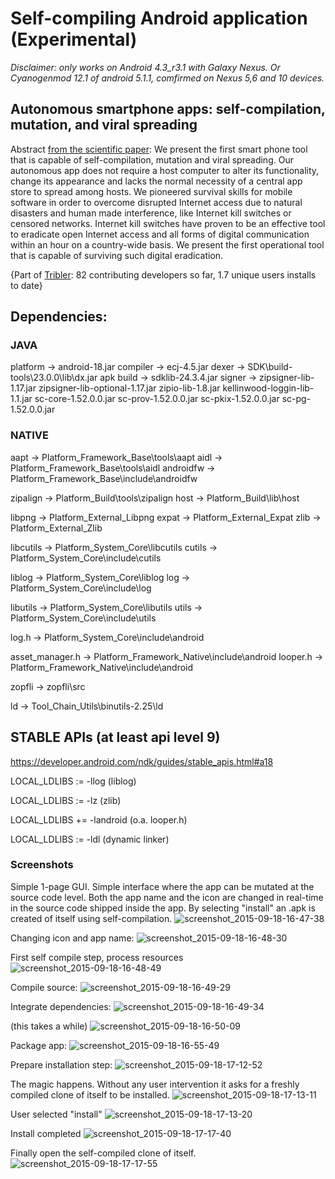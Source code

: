 # Self-compiling Android application (Experimental)

_Disclaimer: only works on Android 4.3_r3.1 with Galaxy Nexus. Or Cyanogenmod 12.1 of android 5.1.1, comfirmed on Nexus 5,6 and 10 devices._

## Autonomous smartphone apps: self-compilation, mutation, and viral spreading

Abstract [from the scientific paper](http://arxiv.org/abs/1511.00444):
We present the first smart phone tool that is capable of self-compilation, mutation and viral spreading. Our autonomous app does not require a host computer to alter its functionality, change its appearance and lacks the normal necessity of a central app store to spread among hosts. We pioneered survival skills for mobile software in order to overcome disrupted Internet access due to natural disasters and human made interference, like Internet kill switches or censored networks. Internet kill switches have proven to be an effective tool to eradicate open Internet access and all forms of digital communication within an hour on a country-wide basis. We present the first operational tool that is capable of surviving such digital eradication.

{Part of [Tribler](https://github.com/Tribler/tribler/wiki): 82 contributing developers so far, 1.7 unique users installs to date}

## Dependencies:

### JAVA

platform  -> android-18.jar
compiler  -> ecj-4.5.jar
dexer     -> SDK\build-tools\23.0.0\lib\dx.jar
apk build -> sdklib-24.3.4.jar
signer    -> zipsigner-lib-1.17.jar
             zipsigner-lib-optional-1.17.jar
             zipio-lib-1.8.jar
             kellinwood-loggin-lib-1.1.jar
             sc-core-1.52.0.0.jar
             sc-prov-1.52.0.0.jar
             sc-pkix-1.52.0.0.jar
             sc-pg-1.52.0.0.jar


### NATIVE

aapt      -> Platform_Framework_Base\tools\aapt
aidl      -> Platform_Framework_Base\tools\aidl
androidfw -> Platform_Framework_Base\include\androidfw

zipalign  -> Platform_Build\tools\zipalign
host      -> Platform_Build\lib\host

libpng    -> Platform_External_Libpng
expat     -> Platform_External_Expat
zlib      -> Platform_External_Zlib

libcutils -> Platform_System_Core\libcutils
cutils    -> Platform_System_Core\include\cutils

liblog    -> Platform_System_Core\liblog
log       -> Platform_System_Core\include\log

libutils  -> Platform_System_Core\libutils
utils     -> Platform_System_Core\include\utils

log.h     -> Platform_System_Core\include\android

asset_manager.h -> Platform_Framework_Native\include\android
looper.h        -> Platform_Framework_Native\include\android

zopfli    -> zopfli\src

ld        -> Tool_Chain_Utils\binutils-2.25\ld



## STABLE APIs (at least api level 9)

https://developer.android.com/ndk/guides/stable_apis.html#a18

LOCAL_LDLIBS := -llog (liblog)

LOCAL_LDLIBS := -lz (zlib)

LOCAL_LDLIBS += -landroid (o.a. looper.h)

LOCAL_LDLIBS := -ldl (dynamic linker)

### Screenshots

Simple 1-page GUI. Simple interface where the app can be mutated at the source code level. Both the app name and the icon are changed in real-time in the source code shipped inside the app. By selecting "install" an .apk is created of itself using self-compilation.
![screenshot_2015-09-18-16-47-38](https://cloud.githubusercontent.com/assets/325224/11036025/33389dd8-86f6-11e5-9a7b-bbfb2df85853.png)

Changing icon and app name:
![screenshot_2015-09-18-16-48-30](https://cloud.githubusercontent.com/assets/325224/11036035/4654c324-86f6-11e5-9087-12800694a6ff.png)

<selecting install> First self compile step, process resources
![screenshot_2015-09-18-16-48-49](https://cloud.githubusercontent.com/assets/325224/11036087/94ab786a-86f6-11e5-8fd0-7d80bc7cc0bf.png)

Compile source:
![screenshot_2015-09-18-16-49-29](https://cloud.githubusercontent.com/assets/325224/11036127/df87e2ec-86f6-11e5-949c-30bdef86fdc7.png)

Integrate dependencies:
![screenshot_2015-09-18-16-49-34](https://cloud.githubusercontent.com/assets/325224/11036134/e9d18a96-86f6-11e5-802e-6264b16869e6.png)

(this takes a while)
![screenshot_2015-09-18-16-50-09](https://cloud.githubusercontent.com/assets/325224/11036144/f9adf6ac-86f6-11e5-850e-c7d1f832a3c2.png)

Package app:
![screenshot_2015-09-18-16-55-49](https://cloud.githubusercontent.com/assets/325224/11036171/1d61e77a-86f7-11e5-8093-967457113539.png)

Prepare installation step:
![screenshot_2015-09-18-17-12-52](https://cloud.githubusercontent.com/assets/325224/11036186/36335ac2-86f7-11e5-86c2-0825081163e7.png)

The magic happens. Without any user intervention it asks for a freshly compiled clone of itself to be installed.
![screenshot_2015-09-18-17-13-11](https://cloud.githubusercontent.com/assets/325224/11036195/47464838-86f7-11e5-81b8-e864770b6b80.png)

User selected "install"
![screenshot_2015-09-18-17-13-20](https://cloud.githubusercontent.com/assets/325224/11036216/79505eea-86f7-11e5-9f5e-8161f4d325ad.png)

Install completed
![screenshot_2015-09-18-17-17-40](https://cloud.githubusercontent.com/assets/325224/11036218/84dd015a-86f7-11e5-8414-57d6a9570d21.png)

Finally open the self-compiled clone of itself. 
![screenshot_2015-09-18-17-17-55](https://cloud.githubusercontent.com/assets/325224/11036221/9274c01e-86f7-11e5-91f0-5d0327ac5181.png)


